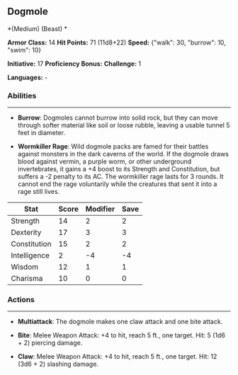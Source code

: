 ## Dogmole
*(Medium) (Beast) *

**Armor Class:** 14
**Hit Points:** 71 (11d8+22)
**Speed:** {"walk": 30, "burrow": 10, "swim": 10}

**Initiative:** 17
**Proficiency Bonus:**
**Challenge:** 1

**Languages:** -

### Abilities
 --- 
- **Burrow**: Dogmoles cannot burrow into solid rock, but they can move through softer material like soil or loose rubble, leaving a usable tunnel 5 feet in diameter.

- **Wormkiller Rage**: Wild dogmole packs are famed for their battles against monsters in the dark caverns of the world. If the dogmole draws blood against vermin, a purple worm, or other underground invertebrates, it gains a +4 boost to its Strength and Constitution, but suffers a -2 penalty to its AC. The wormkiller rage lasts for 3 rounds. It cannot end the rage voluntarily while the creatures that sent it into a rage still lives.



| Stat | Score | Modifier | Save |
| ---- | ---- | ---- | ---- |
| Strength | 14 | 2 | 2 |
| Dexterity | 17 | 3 | 3 |
| Constitution | 15 | 2 | 2 |
| Intelligence | 2 | -4 | -4 |
| Wisdom | 12 | 1 | 1 |
| Charisma | 10 | 0 | 0 |

### Actions
 --- 
- **Multiattack**: The dogmole makes one claw attack and one bite attack.

- **Bite**: Melee Weapon Attack: +4 to hit, reach 5 ft., one target. Hit: 5 (1d6 + 2) piercing damage.

- **Claw**: Melee Weapon Attack: +4 to hit, reach 5 ft., one target. Hit: 12 (3d6 + 2) slashing damage.


